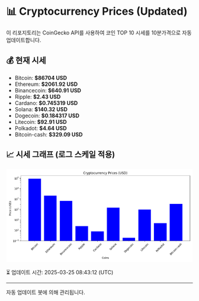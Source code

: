 
# 📊 Cryptocurrency Prices (Updated)

이 리포지토리는 CoinGecko API를 사용하여 코인 TOP 10 시세를 10분가격으로 자동 업데이트합니다.

## 💰 현재 시세
- Bitcoin: **$86704 USD**
- Ethereum: **$2061.92 USD**
- Binancecoin: **$640.91 USD**
- Ripple: **$2.43 USD**
- Cardano: **$0.745319 USD**
- Solana: **$140.32 USD**
- Dogecoin: **$0.184317 USD**
- Litecoin: **$92.91 USD**
- Polkadot: **$4.64 USD**
- Bitcoin-cash: **$329.09 USD**

## 📈 시세 그래프 (로그 스케일 적용)
![Crypto Prices](crypto_prices.png)

⏳ 업데이트 시간: 2025-03-25 08:43:12 (UTC)

---
자동 업데이트 봇에 의해 관리됩니다.
